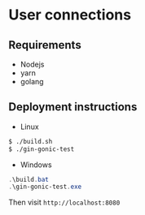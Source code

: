 # User connections
## Requirements
* Nodejs
* yarn
* golang

## Deployment instructions
* Linux
```bash
$ ./build.sh
$ ./gin-gonic-test
```
* Windows
```powershell
.\build.bat
.\gin-gonic-test.exe
```
Then visit `http://localhost:8080`